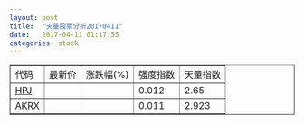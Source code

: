 ```yaml
---
layout: post
title:  "天量股票分析20170411"
date:   2017-04-11 01:17:55
categories: stock
---
```

<script type="text/javascript">
var stockList = []
stockList.push('gb_hpj');
stockList.push('gb_akrx');
</script>

<table border="1">
 <tr>
  <td>代码</td>
  <td>最新价</td>
  <td>涨跌幅(%)</td>
 <td>强度指数</td>
 <td>天量指数</td>
</tr>
  <tr id="hpj"><td><a href="http://stock.finance.sina.com.cn/usstock/quotes/HPJ.html" target="_blank">HPJ</a></td><td></td><td></td><td>0.012</td><td>2.65</td></tr>
  <tr id="akrx"><td><a href="http://stock.finance.sina.com.cn/usstock/quotes/AKRX.html" target="_blank">AKRX</a></td><td></td><td></td><td>0.011</td><td>2.923</td></tr>
</table>
